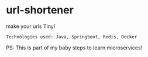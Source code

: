 # url-shortener
make your urls Tiny!

`Technologies used: Java, Springboot, Redis, Docker`


PS: This is part of my baby steps to learn microservices! 
